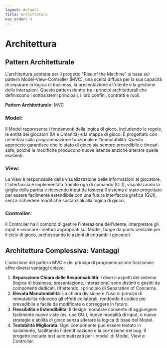 ```yaml
---
layout: default
title: Archittetura
nav_order: 4
---
```


# Architettura

## Pattern Architetturale
L'architettura adottata per il progetto "Rise of the Machine" si basa sul pattern Model-View-Controller (MVC),
una scelta diffusa per la sua capacità di separare la logica di business, la presentazione all'utente e la gestione 
delle interazioni. Questo pattern rientra tra i principi architetturali che definiscono i sottosistemi principali, i 
loro confini, contratti e ruoli.


**Pattern Architetturale:** MVC
### Model:
Il Model rappresenta i fondamenti della logica di gioco, includendo le regole, le entità dei giocatori (IA e Umanità)
e la mappa di gioco.
È progettato con un'enfasi sulla programmazione funzionale e l'immutabilità. Questo approccio garantisce che lo 
stato di gioco sia sempre prevedibile e thread-safe, poiché le modifiche producono nuove istanze anziché alterare 
quelle esistenti.


### View:
La View è responsabile della visualizzazione delle informazioni al giocatore.	L'interfaccia è implementata tramite
riga di comando (CLI), visualizzando la griglia della partita e ricevendo input da tastiera.Il sistema è stato 
progettato per essere facilmente estendibile con una futura interfaccia grafica (GUI), senza richiedere modifiche
sostanziali alla logica di gioco.

### Controller:
Il Controller ha il compito di gestire l'interazione dell'utente, interpretare gli input e invocare i metodi appropriati
sul Model, funge da punto centrale per il ciclo di gioco, orchestrando le azioni di entrambi i giocatori.


## Architettura Complessiva: Vantaggi
L'adozione del pattern MVC e dei principi di programmazione funzionale offre diversi vantaggi chiave:
1) **Separazione Chiara delle Responsabilità**: I diversi aspetti del sistema (logica di business, presentazione, 
interazione) sono distinti e gestiti da componenti dedicati, riflettendo il principio di Separation of Concerns.
2) **Elevata Manutenibilità**: La chiara divisione e l'uso di principi di immutabilità riducono gli effetti collaterali,
rendendo il codice più prevedibile e facile da modificare o correggere in futuro. 
3) **Flessibilità e Estendibilità**: Il design modulare consente di aggiungere facilmente nuove viste (es. una GUI), 
nuove modalità di input, o nuove strategie e abilità di gioco senza alterare la logica di base del Model. 
4) **Testabilità Migliorata**: Ogni componente può essere testato in isolamento, facilitando l'identificazione e
la correzione dei bug. Il progetto include test automatizzati per i moduli di Model, View e Controller.
